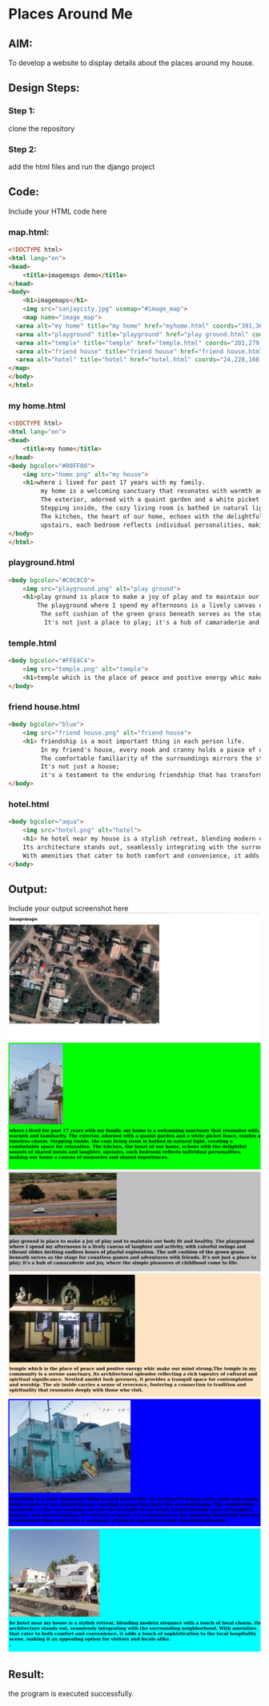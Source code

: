 # Places Around Me
## AIM:
To develop a website to display details about the places around my house.

## Design Steps:

### Step 1:
clone the repository
### Step 2:
add the html files and run the django project
## Code:
Include your HTML code here
### map.html:
```html
<!DOCTYPE html>
<html lang="en">
<head>
    <title>imagemaps demo</title>
</head>
<body>
    <h1>imagemaps</h1>
    <img src="sanjaycity.jpg" usemap="#image_map">
    <map name="image_map">
  <area alt="my home" title="my home" href="myhome.html" coords="391,369,74" shape="circle">
  <area alt="playground" title="playground" href="play ground.html" coords="527,341,878,543" shape="rect">
  <area alt="temple" title="temple" href="temple.html" coords="201,279,311,356" shape="rect">
  <area alt="friend house" title="friend house" href="friend house.html" coords="695,132,872,242" shape="rect">
  <area alt="hotel" title="hotel" href="hotel.html" coords="24,228,168,347" shape="rect">
</map>
</body>
</html>
```

### my home.html
```html
<!DOCTYPE html>
<html lang="en">
<head>
    <title>my home</title>
</head>
<body bgcolor="#00FF00">
    <img src="home.png" alt="my house">
    <h1>where i lived for past 17 years with my family.
         my home is a welcoming sanctuary that resonates with warmth and familiarity. 
         The exterior, adorned with a quaint garden and a white picket fence, exudes a timeless charm. 
         Stepping inside, the cozy living room is bathed in natural light, creating a comfortable space for relaxation. 
         The kitchen, the heart of our home, echoes with the delightful sounds of shared meals and laughter. 
         upstairs, each bedroom reflects individual personalities, making our home a canvas of memories and shared experiences.</h1>
</body>
</html>
```
### playground.html
```html
<body bgcolor="#C0C0C0">
    <img src="playground.png" alt="play ground">
    <h1>play ground is place to make a joy of play and to maintain our body fit and healthy. 
        The playground where I spend my afternoons is a lively canvas of laughter and activity, with colorful swings and vibrant slides inviting endless hours of playful exploration.
         The soft cushion of the green grass beneath serves as the stage for countless games and adventures with friends.
          It's not just a place to play; it's a hub of camaraderie and joy, where the simple pleasures of childhood come to life. </h1>
```
### temple.html
```html
<body bgcolor="#FFE4C4">
    <img src="temple.png" alt="temple">
    <h1>temple which is the place of peace and postive energy whic make our mind strong.The temple in my community is a serene sanctuary, its architectural splendor reflecting a rich tapestry of cultural and spiritual significance. Nestled amidst lush greenery, it provides a tranquil space for contemplation and worship. The air inside carries a sense of reverence, fostering a connection to tradition and spirituality that resonates deeply with those who visit.</h1>
</body>
```
### friend house.html
```html
<body bgcolor="blue">
    <img src="friend house.png" alt="friend house">
    <h1> friendship is a most important thing in each person life.
         In my friend's house, every nook and cranny holds a piece of our shared history, creating a space that feels like a second home. 
         The comfortable familiarity of the surroundings mirrors the strength of our bond, forged through years of laughter, support, and understanding. 
         It's not just a house;
         it's a testament to the enduring friendship that has transformed those walls into a sanctuary of shared experiences and cherished moments. </h1>
</body>
```
### hotel.html
```html
<body bgcolor="aqua">
    <img src="hotel.png" alt="hotel">
    <h1> he hotel near my house is a stylish retreat, blending modern elegance with a touch of local charm. 
    Its architecture stands out, seamlessly integrating with the surrounding neighborhood. 
    With amenities that cater to both comfort and convenience, it adds a touch of sophistication to the local hospitality scene, making it an appealing option for visitors and locals alike.</h1>T
</body>
```
## Output:
Include your output screenshot here
![mapoutput](./map1.png)
![homeoutput](./home1.png)
![playgroundoutput](./ground.png)
![templeoutput](./temple1.png)
![friendoutput](./friend.png)
![hoteloutput](./hotel1.png)

## Result:
the program is executed successfully.